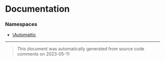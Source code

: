# Documentation

### Namespaces

* [\Automattic](./namespaces/automattic.md)


--------
> This document was automatically generated from source code comments on 2023-05-11
